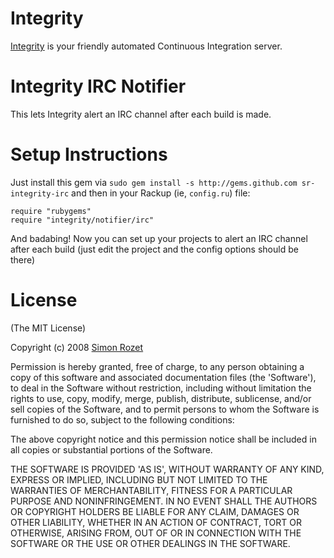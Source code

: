 Integrity
=========

[Integrity][] is your friendly automated Continuous Integration server.

Integrity IRC Notifier
========================

This lets Integrity alert an IRC channel after each build is made.

Setup Instructions
==================

Just install this gem via `sudo gem install -s http://gems.github.com
sr-integrity-irc` and then in your Rackup (ie, `config.ru`) file:

    require "rubygems"
    require "integrity/notifier/irc"

And badabing! Now you can set up your projects to alert an IRC channel
after each build (just edit the project and the config options should
be there)

License
=======

(The MIT License)

Copyright (c) 2008 [Simon Rozet](http://purl.org/net/sr/)

Permission is hereby granted, free of charge, to any person obtaining
a copy of this software and associated documentation files (the
'Software'), to deal in the Software without restriction, including
without limitation the rights to use, copy, modify, merge, publish,
distribute, sublicense, and/or sell copies of the Software, and to
permit persons to whom the Software is furnished to do so, subject to
the following conditions:

The above copyright notice and this permission notice shall be
included in all copies or substantial portions of the Software.

THE SOFTWARE IS PROVIDED 'AS IS', WITHOUT WARRANTY OF ANY KIND,
EXPRESS OR IMPLIED, INCLUDING BUT NOT LIMITED TO THE WARRANTIES OF
MERCHANTABILITY, FITNESS FOR A PARTICULAR PURPOSE AND NONINFRINGEMENT.
IN NO EVENT SHALL THE AUTHORS OR COPYRIGHT HOLDERS BE LIABLE FOR ANY
CLAIM, DAMAGES OR OTHER LIABILITY, WHETHER IN AN ACTION OF CONTRACT,
TORT OR OTHERWISE, ARISING FROM, OUT OF OR IN CONNECTION WITH THE
SOFTWARE OR THE USE OR OTHER DEALINGS IN THE SOFTWARE.

[Integrity]: http://integrityapp.com
